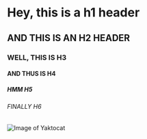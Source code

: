 # Hey, this is a h1 header
## AND THIS IS AN H2 HEADER
### WELL, THIS IS H3
#### AND THUS IS H4
##### HMM H5
###### FINALLY H6


![Image of Yaktocat](https://octodex.github.com/images/yaktocat.png)
